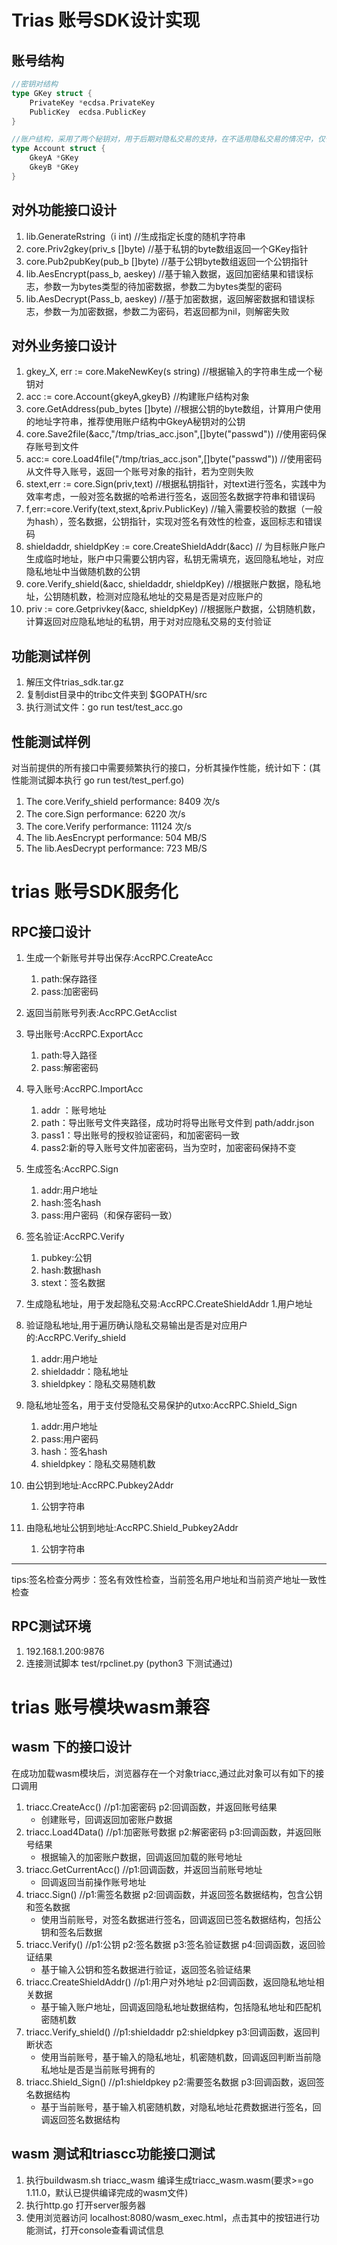# Trias 账号SDK设计实现



## 账号结构

```go
//密钥对结构
type GKey struct {
	PrivateKey *ecdsa.PrivateKey
	PublicKey  ecdsa.PublicKey
}

//账户结构，采用了两个秘钥对，用于后期对隐私交易的支持，在不适用隐私交易的情况中，仅仅采用第一个秘钥对进行签名验证
type Account struct {
	GkeyA *GKey 
	GkeyB *GKey
}
```



## 对外功能接口设计

1. lib.GenerateRstring（i int) //生成指定长度的随机字符串
2. core.Priv2gkey(priv_s []byte) //基于私钥的byte数组返回一个GKey指针
3. core.Pub2pubKey(pub_b []byte) //基于公钥byte数组返回一个公钥指针
4. lib.AesEncrypt(pass_b, aeskey) //基于输入数据，返回加密结果和错误标志，参数一为bytes类型的待加密数据，参数二为bytes类型的密码
5. lib.AesDecrypt(Pass_b, aeskey) //基于加密数据，返回解密数据和错误标志，参数一为加密数据，参数二为密码，若返回都为nil，则解密失败



## 对外业务接口设计

1. gkey_X, err :=  core.MakeNewKey(s string) //根据输入的字符串生成一个秘钥对
2.  acc := core.Account{gkeyA,gkeyB} //构建账户结构对象
3. core.GetAddress(pub_bytes []byte) //根据公钥的byte数组，计算用户使用的地址字符串，推荐使用账户结构中GkeyA秘钥对的公钥
4. core.Save2file(&acc,"/tmp/trias_acc.json",[]byte("passwd")) //使用密码保存账号到文件
5. acc:= core.Load4file("/tmp/trias_acc.json",[]byte("passwd")) //使用密码从文件导入账号，返回一个账号对象的指针，若为空则失败
6. stext,err := core.Sign(priv,text) //根据私钥指针，对text进行签名，实践中为效率考虑，一般对签名数据的哈希进行签名，返回签名数据字符串和错误码
7. f,err:=core.Verify(text,stext,&priv.PublicKey) //输入需要校验的数据（一般为hash），签名数据，公钥指针，实现对签名有效性的检查，返回标志和错误码
8. shieldaddr, shieldpKey := core.CreateShieldAddr(&acc) // 为目标账户账户生成临时地址，账户中只需要公钥内容，私钥无需填充，返回隐私地址，对应隐私地址中当做随机数的公钥
9. core.Verify_shield(&acc, shieldaddr, shieldpKey) //根据账户数据，隐私地址，公钥随机数，检测对应隐私地址的交易是否是对应账户的
10. priv := core.Getprivkey(&acc, shieldpKey) //根据账户数据，公钥随机数，计算返回对应隐私地址的私钥，用于对对应隐私交易的支付验证



## 功能测试样例

1. 解压文件trias_sdk.tar.gz
2. 复制dist目录中的tribc文件夹到 $GOPATH/src 
3. 执行测试文件：go run test/test_acc.go

## 性能测试样例
对当前提供的所有接口中需要频繁执行的接口，分析其操作性能，统计如下：(其性能测试脚本执行 go run test/test_perf.go)

1. The core.Verify_shield performance:  8409 次/s
2. The core.Sign performance:  6220 次/s
3. The core.Verify performance:  11124 次/s
4. The lib.AesEncrypt performance:  504 MB/S
5. The lib.AesDecrypt performance:  723 MB/S


# trias 账号SDK服务化

## RPC接口设计
1. 生成一个新账号并导出保存:AccRPC.CreateAcc
    1. path:保存路径
    2. pass:加密密码

2. 返回当前账号列表:AccRPC.GetAcclist

3. 导出账号:AccRPC.ExportAcc
    1. path:导入路径
    2. pass:解密密码

3. 导入账号:AccRPC.ImportAcc
	1. addr ：账号地址
	2. path：导出账号文件夹路径，成功时将导出账号文件到 path/addr.json 
	3. pass1：导出账号的授权验证密码，和加密密码一致
	4. pass2:新的导入账号文件加密密码，当为空时，加密密码保持不变

4. 生成签名:AccRPC.Sign
    1. addr:用户地址
    2. hash:签名hash
    3. pass:用户密码（和保存密码一致）

5. 签名验证:AccRPC.Verify
    1. pubkey:公钥
    2. hash:数据hash
    3. stext：签名数据

6. 生成隐私地址，用于发起隐私交易:AccRPC.CreateShieldAddr
    1.用户地址

7. 验证隐私地址,用于遍历确认隐私交易输出是否是对应用户的:AccRPC.Verify_shield
    1. addr:用户地址
    2. shieldaddr：隐私地址
    3. shieldpkey：隐私交易随机数

8. 隐私地址签名，用于支付受隐私交易保护的utxo:AccRPC.Shield_Sign
    1. addr:用户地址
    2. pass:用户密码
    3. hash：签名hash
    4. shieldpkey：隐私交易随机数

9. 由公钥到地址:AccRPC.Pubkey2Addr
    1. 公钥字符串

10. 由隐私地址公钥到地址:AccRPC.Shield_Pubkey2Addr
    1. 公钥字符串

-------
tips:签名检查分两步：签名有效性检查，当前签名用户地址和当前资产地址一致性检查
## RPC测试环境
1. 192.168.1.200:9876
2. 连接测试脚本 test/rpclinet.py (python3 下测试通过)

# trias 账号模块wasm兼容
## wasm 下的接口设计
在成功加载wasm模块后，浏览器存在一个对象triacc,通过此对象可以有如下的接口调用

1. triacc.CreateAcc() //p1:加密密码 p2:回调函数，并返回账号结果
   - 创建账号，回调返回加密账户数据
2. triacc.Load4Data() //p1:加密账号数据  p2:解密密码  p3:回调函数，并返回账号结果
   - 根据输入的加密账户数据，回调返回加载的账号地址
3. triacc.GetCurrentAcc() //p1:回调函数，并返回当前账号地址
   - 回调返回当前操作账号地址
4. triacc.Sign() //p1:需签名数据  p2:回调函数，并返回签名数据结构，包含公钥和签名数据
   - 使用当前账号，对签名数据进行签名，回调返回已签名数据结构，包括公钥和签名后数据 
5. triacc.Verify() //p1:公钥 p2:签名数据 p3:签名验证数据 p4:回调函数，返回验证结果
   - 基于输入公钥和签名数据进行验证，返回签名验证结果
6. triacc.CreateShieldAddr() //p1:用户对外地址 p2:回调函数，返回隐私地址相关数据
   - 基于输入账户地址，回调返回隐私地址数据结构，包括隐私地址和匹配机密随机数
7. triacc.Verify_shield() //p1:shieldaddr p2:shieldpkey p3:回调函数，返回判断状态
   - 使用当前账号，基于输入的隐私地址，机密随机数，回调返回判断当前隐私地址是否是当前账号拥有的
8. triacc.Shield_Sign() //p1:shieldpkey p2:需要签名数据 p3:回调函数，返回签名数据结构
   - 基于当前账号，基于输入机密随机数，对隐私地址花费数据进行签名，回调返回签名数据结构

## wasm 测试和triascc功能接口测试
1. 执行buildwasm.sh triacc_wasm 编译生成triacc_wasm.wasm(要求>=go 1.11.0，默认已提供编译完成的wasm文件)
2. 执行http.go 打开server服务器
3. 使用浏览器访问 localhost:8080/wasm_exec.html，点击其中的按钮进行功能测试，打开console查看调试信息